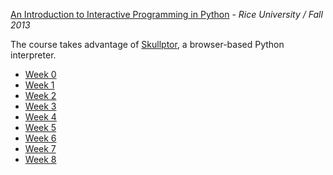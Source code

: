 <a href="https://www.coursera.org/course/interactivepython">An Introduction to Interactive Programming in Python</a> - <i>Rice University / Fall 2013</i>
<br />

<p>The course takes advantage of <a href="http://www.codeskulptor.org">Skullptor</a>, a browser-based Python interpreter.</p>

<ul>
	<li><a href="http://www.codeskulptor.org/#user19_ni4Y5VPlxN_0.py">Week 0</a></li>
	<li><a href="http://www.codeskulptor.org/#user20_l2wcTEgGkh_5.py">Week 1</a></li>
	<li><a href="http://www.codeskulptor.org/#user26_sITUEbTVWQ_7.py">Week 2</a></li>
	<li><a href="http://www.codeskulptor.org/#user22_g0a7xd9wBq_6.py">Week 3</a></li>
	<li><a href="http://www.codeskulptor.org/#user23_S0hAyUjlTR_6.py">Week 4</a></li>
	<li><a href="http://www.codeskulptor.org/#user26_Zjgbm5F8AE_7.py">Week 5</a></li>
	<li><a href="http://www.codeskulptor.org/#user28_XcysKUjlpn_1.py">Week 6</a></li>
	<li><a href="http://www.codeskulptor.org/#user28_LsgAS4DMP8_1.py">Week 7</a></li>
	<li><a href="http://www.codeskulptor.org/#user28_vkfrJbnSBV_1.py">Week 8</a></li>
</ul>

